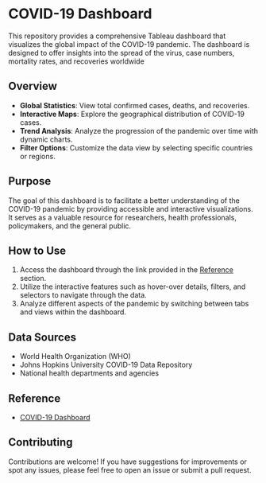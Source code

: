 # COVID-19 Dashboard

This repository provides a comprehensive Tableau dashboard that visualizes the global impact of the COVID-19 pandemic. The dashboard is designed to offer insights into the spread of the virus, case numbers, mortality rates, and recoveries worldwide

## Overview

- **Global Statistics**: View total confirmed cases, deaths, and recoveries.
- **Interactive Maps**: Explore the geographical distribution of COVID-19 cases.
- **Trend Analysis**: Analyze the progression of the pandemic over time with dynamic charts.
- **Filter Options**: Customize the data view by selecting specific countries or regions.

## Purpose

The goal of this dashboard is to facilitate a better understanding of the COVID-19 pandemic by providing accessible and interactive visualizations. It serves as a valuable resource for researchers, health professionals, policymakers, and the general public.

## How to Use

1. Access the dashboard through the link provided in the [Reference](#reference) section.
2. Utilize the interactive features such as hover-over details, filters, and selectors to navigate through the data.
3. Analyze different aspects of the pandemic by switching between tabs and views within the dashboard.

## Data Sources

- World Health Organization (WHO)
- Johns Hopkins University COVID-19 Data Repository
- National health departments and agencies

## Reference

- [COVID-19 Dashboard](https://public.tableau.com/app/profile/muhammad.zahid6265/viz/Covid-19Dashboard_16648776482280/Dashboard1)

## Contributing

Contributions are welcome! If you have suggestions for improvements or spot any issues, please feel free to open an issue or submit a pull request.




